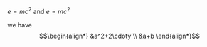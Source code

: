 <head>
    <script src="https://cdn.mathjax.org/mathjax/latest/MathJax.js?config=TeX-AMS-MML_HTMLorMML" type="text/javascript"></script>
    <script type="text/x-mathjax-config">
        MathJax.Hub.Config({
            tex2jax: {
            skipTags: ['script', 'noscript', 'style', 'textarea', 'pre'],
            inlineMath: [ ['$','$'], ['\\(','\\)'] ],
            displayMath: [ ['$$','$$'], ['\[','\]'] ],
            processEscapes: true,      // use \$ to produce a literal dollar sign
            processEnvironments: true, // process \begin{xxx}...\end{xxx} outside math mode
            processRefs: true,         // process \ref{...} outside of math mode
            }
        });
    </script>
</head>

$e = mc^2$ and $e = mc^2$

we have
$$\begin{align*}
&a^2+2\cdoty \\
&a+b
\end{align*}$$
